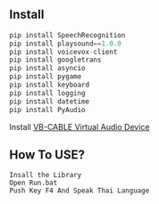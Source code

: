 ## Install 
``` python
pip install SpeechRecognition
pip install playsound==1.0.0
pip install voicevox-client
pip install googletrans
pip install asyncio
pip install pygame
pip install keyboard
pip install logging
pip install datetime
pip install PyAudio

```
Install [VB-CABLE Virtual Audio Device](https://vb-audio.com/Cable/)

## How To USE?
```
Insall the Library
Open Run.bat
Push Key F4 And Speak Thai Language
```